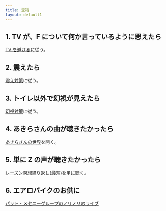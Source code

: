 ```yaml
---
title: 宝箱
layout: default1
---
```

## 1. TV が、F について何か言っているように思えたら

[TV を避ける](../tv-avoidance/)に従う。

## 2. 震えたら

[震え対策](../sweets-printable/)に従う。

## 3. トイレ以外で幻視が見えたら

[幻視対策](../visual-hallucination/)に従う。

## 4. あきらさんの曲が聴きたかったら

[あきらさんの世界](../babazone/)を開く。

## 5. 単に Z の声が聴きたかったら

[レーズン瞑想繰り返し(最短)](https://drive.google.com/file/d/1bKPh7qnYiiv241_UV17IZstEulzaqyhE/view?usp=sharing)を単に聴く。

## 6. エアロバイクのお供に

[パット・メセニーグループのノリノリのライブ](https://drive.google.com/file/d/14ut0I4SEeLuIU5D-0zGwXUjMFWAZ867s/view?usp=drive_link)
